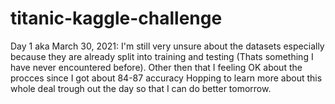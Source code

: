 # titanic-kaggle-challenge

Day 1 aka March 30, 2021:
	I'm still very unsure about the datasets especially because they are already split into training and testing 
	(Thats something I have never encountered before).
	Other then that I feeling OK about the procces since I got about 84-87 accuracy
	Hopping to learn more about this whole deal trough out the day so that I can do better tomorrow.
